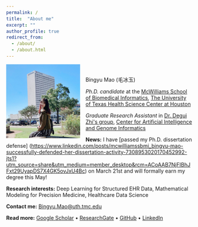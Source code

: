 ```yaml
---
permalink: /
title:  "About me"
excerpt: ""
author_profile: true
redirect_from: 
  - /about/
  - /about.html
---
```


<img src="/images/profile.JPG" alt="drawing" width="200" height="200" style="float: left; padding-right:15px"/> <br>

Bingyu Mao (毛冰玉)

*Ph.D. candidate* at the [McWilliams School of Biomedical Informatics](https://sbmi.uth.edu/), [The University of Texas Health Science Center at Houston](https://www.uth.edu/)

*Graduate Research Assistant* in [Dr. Degui Zhi's group](https://zhigroup.github.io/), [Center for Artificial Intelligence and Genome Informatics](https://sbmi.uth.edu/aigi)

**News:** I have [passed my Ph.D. dissertation defense] (https://www.linkedin.com/posts/mcwilliamssbmi_bingyu-mao-successfully-defended-her-dissertation-activity-7308953020170452992-jts1?utm_source=share&utm_medium=member_desktop&rcm=ACoAAB7NjFIBhJFxt29UyapDS7X4GK5ovJxU4Bc) on March 21st and will formally earn my degree this May!

**Research interests:**  Deep Learning for Structured EHR Data, Mathematical Modeling for Precision Medicine, Healthcare Data Science

**Contact me:** [Bingyu.Mao@uth.tmc.edu](mailto:Bingyu.Mao@uth.tmc.edu)

**Read more:** 
[Google Scholar](https://scholar.google.com/citations?user=GVs3qjUAAAAJ&hl=en) • [ResearchGate](https://www.researchgate.net/profile/Bingyu-Mao) • [GitHub](https://github.com/BingyuMao) • [LinkedIn](https://www.linkedin.com/in/bingyu-mao/)
